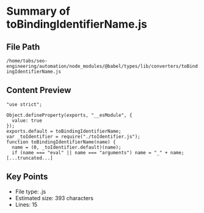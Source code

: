 # Summary of toBindingIdentifierName.js
  
## File Path
`/home/tabs/seo-engineering/automation/node_modules/@babel/types/lib/converters/toBindingIdentifierName.js`

## Content Preview
```
"use strict";

Object.defineProperty(exports, "__esModule", {
  value: true
});
exports.default = toBindingIdentifierName;
var _toIdentifier = require("./toIdentifier.js");
function toBindingIdentifierName(name) {
  name = (0, _toIdentifier.default)(name);
  if (name === "eval" || name === "arguments") name = "_" + name;
[...truncated...]
```

## Key Points
- File type: .js
- Estimated size: 393 characters
- Lines: 15
